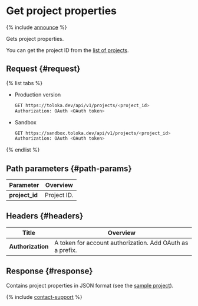 # Get project properties

{% include [announce](../_includes/announce.md) %}

Gets project properties.

You can get the project ID from the [list of projects](get-prj-list.md).

## Request {#request}

{% list tabs %}

- Production version

  ```bash
  GET https://toloka.dev/api/v1/projects/<project_id>
  Authorization: OAuth <OAuth token>
  ```

- Sandbox

  ```bash
  GET https://sandbox.toloka.dev/api/v1/projects/<project_id>
  Authorization: OAuth <OAuth token>
  ```

{% endlist %}

## Path parameters {#path-params}

Parameter | Overview
----- | -----
**project_id** | Project ID.

## Headers {#headers}

Title | Overview
----- | -----
**Authorization** | A token for account authorization. Add OAuth as a prefix.

## Response {#response}

Contains project properties in JSON format (see the [sample project](create-prj.md#body)).

{% include [contact-support](../../guide/_includes/contact-support.md) %}